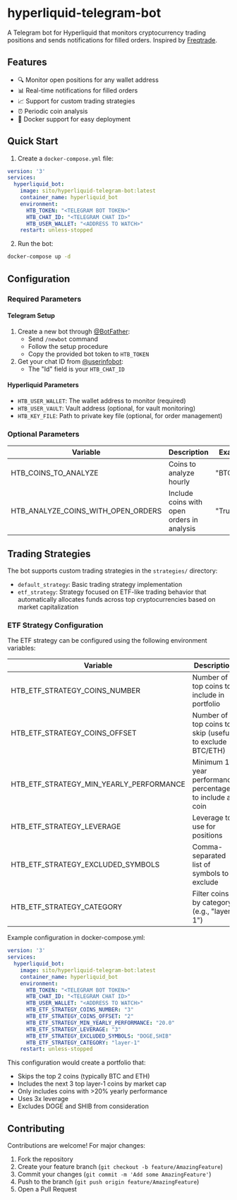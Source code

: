 # hyperliquid-telegram-bot

A Telegram bot for Hyperliquid that monitors cryptocurrency trading positions and sends notifications for filled orders. Inspired by [Freqtrade](https://www.freqtrade.io/en/stable/).

## Features

- 🔍 Monitor open positions for any wallet address
- 📊 Real-time notifications for filled orders
- 📈 Support for custom trading strategies
- ⏰ Periodic coin analysis
- 🐳 Docker support for easy deployment

## Quick Start

1. Create a `docker-compose.yml` file:

```yaml
version: '3'
services:
  hyperliquid_bot:
    image: sito/hyperliquid-telegram-bot:latest
    container_name: hyperliquid_bot
    environment:
      HTB_TOKEN: "<TELEGRAM BOT TOKEN>"
      HTB_CHAT_ID: "<TELEGRAM CHAT ID>"
      HTB_USER_WALLET: "<ADDRESS TO WATCH>"
    restart: unless-stopped
```

2. Run the bot:
```bash
docker-compose up -d
```

## Configuration

### Required Parameters

#### Telegram Setup
1. Create a new bot through [@BotFather](https://t.me/BotFather):
   - Send `/newbot` command
   - Follow the setup procedure
   - Copy the provided bot token to `HTB_TOKEN`
2. Get your chat ID from [@userinfobot](https://t.me/userinfobot):
   - The "Id" field is your `HTB_CHAT_ID`

#### Hyperliquid Parameters
- `HTB_USER_WALLET`: The wallet address to monitor (required)
- `HTB_USER_VAULT`: Vault address (optional, for vault monitoring)
- `HTB_KEY_FILE`: Path to private key file (optional, for order management)

### Optional Parameters

| Variable | Description | Example | Default |
|----------|-------------|---------|---------|
| HTB_COINS_TO_ANALYZE | Coins to analyze hourly | "BTC,ETH" | None |
| HTB_ANALYZE_COINS_WITH_OPEN_ORDERS | Include coins with open orders in analysis | "True" | False |

## Trading Strategies

The bot supports custom trading strategies in the `strategies/` directory:

- `default_strategy`: Basic trading strategy implementation
- `etf_strategy`: Strategy focused on ETF-like trading behavior that automatically allocates funds across top cryptocurrencies based on market capitalization

### ETF Strategy Configuration

The ETF strategy can be configured using the following environment variables:

| Variable | Description | Example | Default |
|----------|-------------|---------|---------|
| HTB_ETF_STRATEGY_COINS_NUMBER | Number of top coins to include in portfolio | "5" | 5 |
| HTB_ETF_STRATEGY_COINS_OFFSET | Number of top coins to skip (useful to exclude BTC/ETH) | "2" | 0 |
| HTB_ETF_STRATEGY_MIN_YEARLY_PERFORMANCE | Minimum 1-year performance percentage to include a coin | "15.0" | 15.0 |
| HTB_ETF_STRATEGY_LEVERAGE | Leverage to use for positions | "5" | 5 |
| HTB_ETF_STRATEGY_EXCLUDED_SYMBOLS | Comma-separated list of symbols to exclude | "DOGE,SHIB" | "" |
| HTB_ETF_STRATEGY_CATEGORY | Filter coins by category (e.g., "layer-1") | "defi" | None |

Example configuration in docker-compose.yml:
```yaml
version: '3'
services:
  hyperliquid_bot:
    image: sito/hyperliquid-telegram-bot:latest
    container_name: hyperliquid_bot
    environment:
      HTB_TOKEN: "<TELEGRAM BOT TOKEN>"
      HTB_CHAT_ID: "<TELEGRAM CHAT ID>"
      HTB_USER_WALLET: "<ADDRESS TO WATCH>"
      HTB_ETF_STRATEGY_COINS_NUMBER: "3"
      HTB_ETF_STRATEGY_COINS_OFFSET: "2"
      HTB_ETF_STRATEGY_MIN_YEARLY_PERFORMANCE: "20.0"
      HTB_ETF_STRATEGY_LEVERAGE: "3"
      HTB_ETF_STRATEGY_EXCLUDED_SYMBOLS: "DOGE,SHIB"
      HTB_ETF_STRATEGY_CATEGORY: "layer-1"
    restart: unless-stopped
```

This configuration would create a portfolio that:
- Skips the top 2 coins (typically BTC and ETH)
- Includes the next 3 top layer-1 coins by market cap
- Only includes coins with >20% yearly performance
- Uses 3x leverage
- Excludes DOGE and SHIB from consideration

## Contributing

Contributions are welcome! For major changes:

1. Fork the repository
2. Create your feature branch (`git checkout -b feature/AmazingFeature`)
3. Commit your changes (`git commit -m 'Add some AmazingFeature'`)
4. Push to the branch (`git push origin feature/AmazingFeature`)
5. Open a Pull Request
